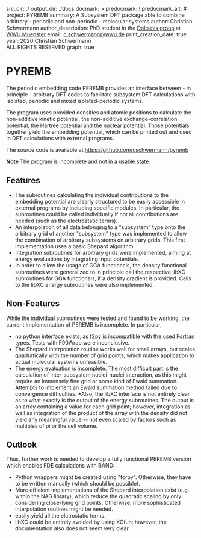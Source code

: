src_dir: ./
output_dir: ./docs
docmark: >
predocmark: !
predocmark_alt: #
project: PYREMB
summary: A Subsystem DFT package able to combine arbitrary - periodic and non-periodic -  molecular systems
author: Christian Schwermann
author_description: PhD student in the [Doltsinis group](https://www.uni-muenster.de/Physik.FT/Forschung/agdoltsinis/index.html) at [WWU Muenster](https://www.uni-muenster.de)
email: c.schwermann@wwu.de
print_creation_date: true
year: 2020 Christian Schwermann <br/> ALL RIGHTS RESERVED
graph: true

# PYREMB 

The periodic embedding code PEREMB provides an interface between - in principle - arbitrary DFT codes to facilitate subsystem DFT calculations with isolated, periodic and mixed isolated-periodic systems.

The program uses provided densities and atomic positions to calculate the non-additive kinetic potential, the non-additive exchange-correlation potential, the Hartree potential and the nuclear potential. Those potentials together yield the embedding potential, which can be printed out and used in DFT calculations with external programs.

The source code is available at https://github.com/cschwermann/pyremb

**Note** The program is incomplete and not in a usable state. 

## Features
 * The subroutines calculating the individual contributions to the embedding potential are clearly structured to be easily accessible in external programs by including specific modules. In particular, the subroutines could be called individually if not all contributions are needed (such as the electrostatic terms).
 * An interpolation of all data belonging to a "subsystem" type onto the arbitrary grid of another "subsystem" type was implemented to allow the combination of arbitrary subsystems on arbitrary grids. This first implementation uses a basic Shepard algorithm.
 * Integration subroutines for arbitrary grids were implemented, aiming at energy evaluations by integrating input potentials.
 * In order to allow the usage of GGA functionals, the density functional subroutines were generalized to in principle call the respective libXC subroutines for GGA functionals, if a density gradient is provided. Calls to the libXC energy subroutines were also implemented.    

## Non-Features
While the individual subroutines were tested and found to be working, the current implementation of PEREMB is incomplete. In particular, 
 * no python interface exists, as f2py is incompatible with the used Fortran types. Tests with F90Wrap were inconclusive.
 * The Shepard interpolation routine works well for small arrays, but scales quadratically with the number of grid points, which makes application to actual molecular systems unfeasible. 
 * The energy evaluation is incomplete. The most difficult part is the calculation of inter-subsystem nuclei-nuclei interaction, as this might require an immensely fine grid or some kind of Ewald summation. Attempts to implement an Ewald summation method failed due to convergence difficulties.
 *Also, the libXC interface is not entirely clear as to what exactly is the output of the energy subroutines. The output is an array containing a value for each grid point; however, integration as well as integration of the product of the array with the density did not yield any meaningful value -- not even scaled by factors such as multiples of pi or the cell volume.  

## Outlook 
Thus, further work is needed to develop a fully functional PEREMB version which enables FDE calculations with BAND:
 * Python wrappers might be created using "forpy". Otherwise, they have to be written manually (which should be possible).
 * More efficient implementations  of the Shepard interpolation exist  (e.g. within the NAG library), which reduce the quadratic scaling by only considering close-lying grid points. Otherwise, more sophisticated interpolation routines might be needed.
 * easily yield all the elctrostatic terms. 
 * libXC could be entirely avoided by using XCfun; however, the documentation also does not seem very clear.
